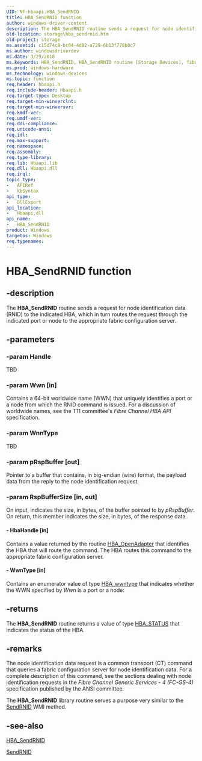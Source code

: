 ```yaml
---
UID: NF:hbaapi.HBA_SendRNID
title: HBA_SendRNID function
author: windows-driver-content
description: The HBA_SendRNID routine sends a request for node identification data (RNID) to the indicated HBA, which in turn routes the request through the indicated port or node to the appropriate fabric configuration server.
old-location: storage\hba_sendrnid.htm
old-project: storage
ms.assetid: c15d74c8-bc04-4d82-a729-6b13f778b8c7
ms.author: windowsdriverdev
ms.date: 3/29/2018
ms.keywords: HBA_SendRNID, HBA_SendRNID routine [Storage Devices], fibreHBA_rtns_fd816d59-9c64-499e-a3bb-2a2d2427fbf9.xml, hbaapi/HBA_SendRNID, storage.hba_sendrnid
ms.prod: windows-hardware
ms.technology: windows-devices
ms.topic: function
req.header: hbaapi.h
req.include-header: Hbaapi.h
req.target-type: Desktop
req.target-min-winverclnt: 
req.target-min-winversvr: 
req.kmdf-ver: 
req.umdf-ver: 
req.ddi-compliance: 
req.unicode-ansi: 
req.idl: 
req.max-support: 
req.namespace: 
req.assembly: 
req.type-library: 
req.lib: Hbaapi.lib
req.dll: Hbaapi.dll
req.irql: 
topic_type:
-	APIRef
-	kbSyntax
api_type:
-	DllExport
api_location:
-	Hbaapi.dll
api_name:
-	HBA_SendRNID
product: Windows
targetos: Windows
req.typenames: 
---
```


# HBA_SendRNID function


## -description


The <b>HBA_SendRNID</b> routine sends a request for node identification data (RNID) to the indicated HBA, which in turn routes the request through the indicated port or node to the appropriate fabric configuration server. 


## -parameters




### -param Handle

TBD


### -param Wwn [in]

Contains a 64-bit worldwide name (WWN) that uniquely identifies a port or a node from which the RNID command is issued. For a discussion of worldwide names, see the T11 committee's <i>Fibre Channel HBA API</i> specification. 


### -param WnnType

TBD


### -param pRspBuffer [out]

Pointer to a buffer that contains, in big-endian (wire) format, the payload data from the reply to the node identification request. 


### -param RspBufferSize [in, out]

On input, indicates the size, in bytes, of the buffer pointed to by <i>pRspBuffer</i>. On return, this member indicates the size, in bytes, of the response data. 


#### - HbaHandle [in]

Contains a value returned by the routine <a href="https://msdn.microsoft.com/library/windows/hardware/ff557097">HBA_OpenAdapter</a> that identifies the HBA that will route the command. The HBA routes this command to the appropriate fabric configuration server. 


#### - WwnType [in]

Contains an enumerator value of type <a href="https://msdn.microsoft.com/library/windows/hardware/ff557245">HBA_wwntype</a> that indicates whether the WWN specified by <i>Wwn </i>is a port or a node:


## -returns



The <b>HBA_SendRNID</b> routine returns a value of type <a href="https://msdn.microsoft.com/library/windows/hardware/ff557233">HBA_STATUS</a> that indicates the status of the HBA.




## -remarks



The node identification data request is a common transport (CT) command that queries a fabric configuration server for node identification data. For a complete description of this command, see the sections dealing with node identification requests in the <i>Fibre Channel Generic Services - 4 (FC-GS-4)</i> specification published by the ANSI committee.

The <b>HBA_SendRNID</b> library routine serves a purpose very similar to the <a href="https://msdn.microsoft.com/library/windows/hardware/ff565459">SendRNID</a> WMI method. 




## -see-also




<a href="https://msdn.microsoft.com/library/windows/hardware/ff557216">HBA_SendRNID</a>



<a href="https://msdn.microsoft.com/library/windows/hardware/ff565459">SendRNID</a>
 

 

